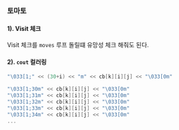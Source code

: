 ### 토마토

#### 1). Visit 체크
Visit 체크를 `moves` 루프 돌릴떄 유망성 체크 해줘도 된다. 

#### 2). `cout` 컬러링
```cpp
"\033[1;" << (30+i) << "m" << cb[k][i][j] << "\033[0m" 

"\033[1;30m" << cb[k][i][j] << "\033[0m" 
"\033[1;31m" << cb[k][i][j] << "\033[0m" 
"\033[1;32m" << cb[k][i][j] << "\033[0m" 
"\033[1;33m" << cb[k][i][j] << "\033[0m" 
"\033[1;34m" << cb[k][i][j] << "\033[0m" 
...
```